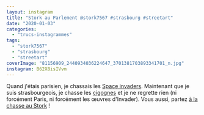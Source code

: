 ```yaml
---
layout: instagram
title: "Stork au Parlement @stork7567 #strasbourg #streetart"
date: "2020-01-03"
categories: 
  - "trucs-instagrammes"
tags: 
  - "stork7567"
  - "strasbourg"
  - "streetart"
coverImage: "81156909_2440934036224647_3701381703893341701_n.jpg"
instagram: B62X8isIVvm
---
```


Quand j'étais parisien, je chassais les [Space invaders](http://sitofotos.6x8.org/index.php?/category/2). Maintenant que je suis strasbourgeois, je chasse les [cigognes](https://www.6x8.org/tag/stork7567/) et je ne regrette rien (ni forcément Paris, ni forcément les œuvres d'Invader). Vous aussi, partez [à la chasse au Stork](https://www.6x8.org/2019/11/a-la-chasse-au-stork/) !
